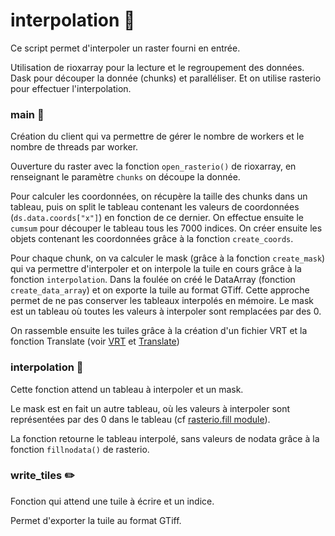 # interpolation :snake:

Ce script permet d'interpoler un raster fourni en entrée.

Utilisation de rioxarray pour la lecture et le regroupement des données. Dask pour découper la donnée (chunks) et paralléliser. Et on utilise rasterio pour effectuer l'interpolation.

### main :house_with_garden:

Création du client qui va permettre de gérer le nombre de workers et le nombre de threads par worker.

Ouverture du raster avec la fonction `open_rasterio()` de rioxarray, en renseignant le paramètre `chunks` on découpe la donnée.

Pour calculer les coordonnées, on récupère la taille des chunks dans un tableau, puis on split le tableau contenant les valeurs de coordonnées (`ds.data.coords["x"]`) en fonction de ce dernier. On effectue ensuite le `cumsum` pour découper le tableau tous les 7000 indices. On créer ensuite les objets contenant les coordonnées grâce à la fonction `create_coords`.

Pour chaque chunk, on va calculer le mask (grâce à la fonction `create_mask`) qui va permettre d'interpoler et on interpole la tuile en cours grâce à la fonction `interpolation`. Dans la foulée on créé le DataArray (fonction `create_data_array`) et on exporte la tuile au format GTiff. Cette approche permet de ne pas conserver les tableaux interpolés en mémoire. Le mask est un tableau où toutes les valeurs à interpoler sont remplacées par des 0.

On rassemble ensuite les tuiles grâce à la création d'un fichier VRT et la fonction Translate (voir [VRT](https://gdal.org/drivers/raster/vrt.html) et [Translate](https://gdal.org/programs/gdal_translate.html)) 

### interpolation :triangular_flag_on_post:

Cette fonction attend un tableau à interpoler et un mask.

Le mask est en fait un autre tableau, où les valeurs à interpoler sont représentées par des 0 dans le tableau (cf [rasterio.fill module](https://github.com/meldig/conda)).

La fonction retourne le tableau interpolé, sans valeurs de nodata grâce à la fonction `fillnodata()` de rasterio.

### write_tiles :pencil2:

Fonction qui attend une tuile à écrire et un indice.

Permet d'exporter la tuile au format GTiff.
